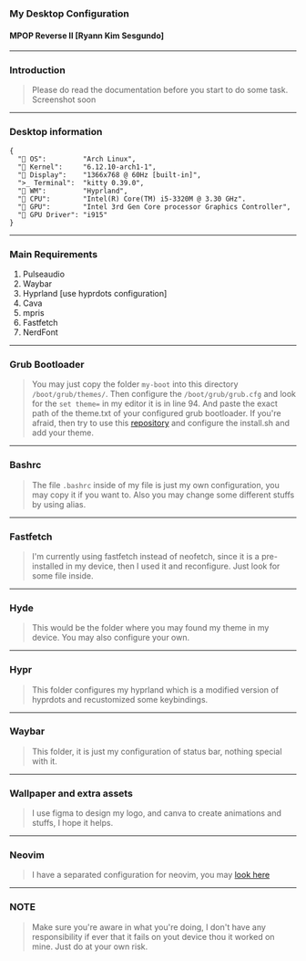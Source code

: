### My Desktop Configuration
#### MPOP Reverse II [Ryann Kim Sesgundo]

---
### Introduction
> Please do read the documentation before you start to do some task. Screenshot soon

---
### Desktop information
```
{
  "󰣇 OS":         "Arch Linux",
  " Kernel":     "6.12.10-arch1-1",
  "󰍹 Display":    "1366x768 @ 60Hz [built-in]",
  ">_ Terminal":  "kitty 0.39.0",
  "󱗃 WM":         "Hyprland",
  " CPU":        "Intel(R) Core(TM) i5-3320M @ 3.30 GHz".
  "󰊴 GPU":        "Intel 3rd Gen Core processor Graphics Controller",
  " GPU Driver": "i915"
}

```

---
### Main Requirements
1. Pulseaudio
2. Waybar
3. Hyprland [use hyprdots configuration]
4. Cava
5. mpris
6. Fastfetch
7. NerdFont

---
### Grub Bootloader
> You may just copy the folder `my-boot` into this directory `/boot/grub/themes/`. Then configure the `/boot/grub/grub.cfg` and look for the `set theme=` in my editor it is in line 94. And paste the exact path of the theme.txt of your configured grub bootloader.
If you're afraid, then try to use this [repository](https://github.com/ChrisTitusTech/Top-5-Bootloader-Themes) and configure the install.sh and add your theme.

---
### Bashrc
> The file `.bashrc` inside of my file is just my own configuration, you may copy it if you want to. Also you may change some different stuffs by using alias.

---
### Fastfetch
> I'm currently using fastfetch instead of neofetch, since it is a pre-installed in my device, then I used it and reconfigure. Just look for some file inside.

---
### Hyde
> This would be the folder where you may found my theme in my device. You may also configure your own.

---
### Hypr
> This folder configures my hyprland which is a modified version of hyprdots and recustomized some keybindings.

---
### Waybar
> This folder, it is just my configuration of status bar, nothing special with it.

---
### Wallpaper and extra assets
> I use figma to design my logo, and canva to create animations and stuffs, I hope it helps.

---
### Neovim
> I have a separated configuration for neovim, you may [look here](https://github.com/RyannKim327/astrovim-v4-template)

---
### NOTE
> Make sure you're aware in what you're doing, I don't have any responsibility if ever that it fails on yout device thou it worked on mine. Just do at your own risk.
